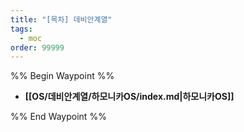 ```yaml
---
title: "[목차] 데비안계열"
tags:
  - moc
order: 99999
---
```

%% Begin Waypoint %%
- **[[OS/데비안계열/하모니카OS/index.md|하모니카OS]]**

%% End Waypoint %%